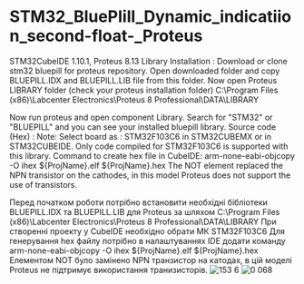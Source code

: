 # STM32_BluePIill_Dynamic_indicatiion_second-float-_Proteus
STM32CubeIDE 1.10.1, Proteus 8.13
Library Installation :
Download or clone stm32 bluepill for proteus repository.
Open downloaded folder and copy BLUEPILL.IDX and BLUEPILL.LIB file from this folder.
Now open Proteus LIBRARY folder (check your proteus installation folder)
C:\Program Files (x86)\Labcenter Electronics\Proteus 8 Professional\DATA\LIBRARY

Now run proteus and open component Library.
Search for "STM32" or "BLUEPILL" and you can see your installed bluepill library.
Source code (Hex) :
Note: Select board as : STM32F103C6 in STM32CUBEMX or in STM32CUBEIDE. Only code compiled for STM32F103C6 is supported with this library.
Command to create hex file in CubeIDE:
arm-none-eabi-objcopy -O ihex ${ProjName}.elf ${ProjName}.hex
The NOT element replaced the NPN transistor on the cathodes, in this model Proteus does not support the use of transistors.

Перед початком роботи потрібно встановити необхідні бібліотеки BLUEPILL.IDX та BLUEPILL.LIB для Proteus за шляхом
C:\Program Files (x86)\Labcenter Electronics\Proteus 8 Professional\DATA\LIBRARY
При створенні проекту у CubeIDE необхідно обрати МК STM32F103C6
Для генерування hex файлу потрібно в налаштуваннях IDE додати команду
arm-none-eabi-objcopy -O ihex ${ProjName}.elf ${ProjName}.hex
Елементом NOT було замінено NPN транзистор на катодах, в цій моделі Proteus не підтримує використання транизисторів.
![153 6](https://user-images.githubusercontent.com/98404943/180651824-79b282c6-0f42-4c9e-ab22-63f1d5595723.png)
![0 068](https://user-images.githubusercontent.com/98404943/180651831-288c55f4-35aa-4ad5-8fff-4ce326bfc176.png)
